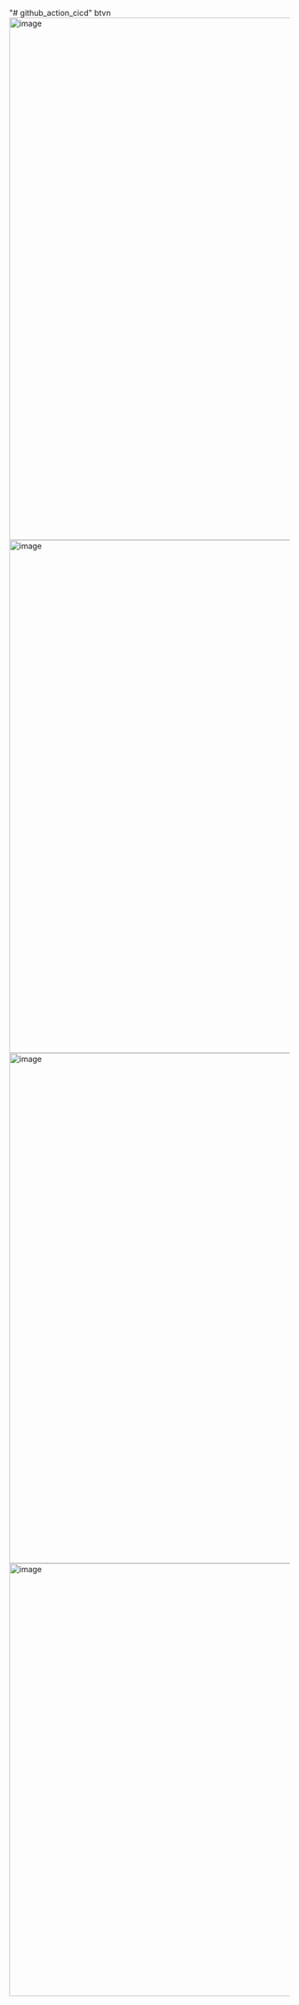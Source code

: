"# github_action_cicd" 
btvn
<img width="1899" height="939" alt="image" src="https://github.com/user-attachments/assets/45dd540b-a968-4bf1-bbd3-0d8a101fd196" />
<img width="1885" height="922" alt="image" src="https://github.com/user-attachments/assets/5665accc-f1bc-4fe4-997a-ffd37482478a" />
<img width="1566" height="917" alt="image" src="https://github.com/user-attachments/assets/3c13d729-3e03-4214-a54c-0ce0bb66c547" />
<img width="1620" height="778" alt="image" src="https://github.com/user-attachments/assets/9795d02d-fe86-4ff0-9de4-ad4bf0b37ea9" />

